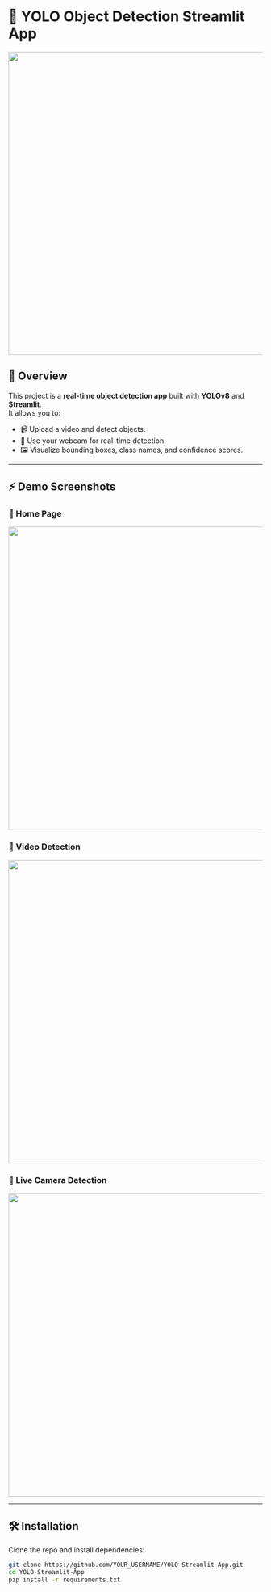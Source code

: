 # 🚀 YOLO Object Detection Streamlit App  

<p align="center">
  <img src="https://miro.medium.com/v2/resize:fit:4800/format:webp/1*HnoThhfk5cVkzk6uPv95-Q.png" width="600"/>
</p>

## 🎯 Overview  
This project is a **real-time object detection app** built with **YOLOv8** and **Streamlit**.  
It allows you to:  
- 📹 Upload a video and detect objects.  
- 🎥 Use your webcam for real-time detection.  
- 🖼️ Visualize bounding boxes, class names, and confidence scores.  

---

## ⚡ Demo Screenshots  

### 📌 Home Page  
<p align="center">
  <img src="https://miro.medium.com/v2/resize:fit:4800/format:webp/1*mhfTqnb73CJ-J_louUGWCw.png" width="600"/>
</p>

### 📌 Video Detection  
<p align="center">
  <img src="https://miro.medium.com/v2/resize:fit:4800/format:webp/1*PIJnzs0sD2xnG8FanfnCvg.png" width="600"/>
</p>

### 📌 Live Camera Detection  
<p align="center">
  <img src="https://miro.medium.com/v2/resize:fit:4800/format:webp/1*mhfTqnb73CJ-J_louUGWCw.png" width="600"/>
</p>

---

## 🛠️ Installation  

Clone the repo and install dependencies:  

```bash
git clone https://github.com/YOUR_USERNAME/YOLO-Streamlit-App.git
cd YOLO-Streamlit-App
pip install -r requirements.txt
